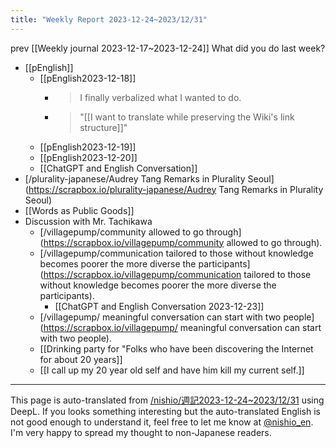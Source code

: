 ```yaml
---
title: "Weekly Report 2023-12-24~2023/12/31"
---
```



prev  [[Weekly journal 2023-12-17~2023-12-24]]
What did you do last week?
- [[pEnglish]]
    - [[pEnglish2023-12-18]]
        - > I finally verbalized what I wanted to do.
        - >  "[[I want to translate while preserving the Wiki's link structure]]"
    - [[pEnglish2023-12-19]]
    - [[pEnglish2023-12-20]]
    - [[ChatGPT and English Conversation]]
- [/plurality-japanese/Audrey Tang Remarks in Plurality Seoul](https://scrapbox.io/plurality-japanese/Audrey Tang Remarks in Plurality Seoul)
- [[Words as Public Goods]]
- Discussion with Mr. Tachikawa
    - [/villagepump/community allowed to go through](https://scrapbox.io/villagepump/community allowed to go through).
    - [/villagepump/communication tailored to those without knowledge becomes poorer the more diverse the participants](https://scrapbox.io/villagepump/communication tailored to those without knowledge becomes poorer the more diverse the participants).
        - [[ChatGPT and English Conversation 2023-12-23]]
    - [/villagepump/ meaningful conversation can start with two people](https://scrapbox.io/villagepump/ meaningful conversation can start with two people).
    - [[Drinking party for "Folks who have been discovering the Internet for about 20 years]]
    - [[I call up my 20 year old self and have him kill my current self.]]

---
This page is auto-translated from [/nishio/週記2023-12-24~2023/12/31](https://scrapbox.io/nishio/週記2023-12-24~2023/12/31) using DeepL. If you looks something interesting but the auto-translated English is not good enough to understand it, feel free to let me know at [@nishio_en](https://twitter.com/nishio_en). I'm very happy to spread my thought to non-Japanese readers.